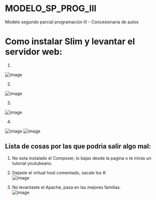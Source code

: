 # MODELO_SP_PROG_III
Modelo segundo parcial programación III - Concesionaria de autos

<h1>Como instalar Slim y levantar el servidor web:</h1>

1.
![image](https://user-images.githubusercontent.com/77855994/201477038-a0eddafd-4b8d-46bd-970d-014483716480.png)

2.
![image](https://user-images.githubusercontent.com/77855994/201477056-be540162-b9bc-43cd-9865-addc54b1efdf.png)

3.
![image](https://user-images.githubusercontent.com/77855994/201477073-3d0dc522-bbe5-437e-9667-55b56d0d02ce.png)

4.
![image](https://user-images.githubusercontent.com/77855994/201477099-6bd8378a-73d6-4938-a5e8-1bf892c20a36.png)
![image](https://user-images.githubusercontent.com/77855994/201477107-f304c34a-b923-4462-a8ab-2966173abba8.png)


<h2>Lista de cosas por las que podria salir algo mal:</h2>

1. No esta instalado el Composer, lo bajas desde la pagina o te miras un tutorial youtubeano. <br>

2. Dejaste el virtual host comentado, sacale los #. <br>
![image](https://user-images.githubusercontent.com/77855994/201477299-d98cc1bf-8e03-46ed-a64f-b7224f4fde4c.png)

3. No levantaste el Apache, pasa en las mejores familias.<br>
![image](https://user-images.githubusercontent.com/77855994/201477340-87737419-e83c-443f-b201-d2d042ae6898.png)





